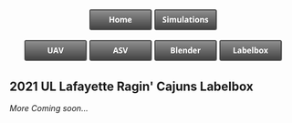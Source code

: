 
<center>
  <a href="https://crawlab.github.io/RoboBoat-2021/"><img src="images/Buttons/Home.png" title="UAV" width="110px" /></a>
  <a href="https://crawlab.github.io/RoboBoat-2021/Simulation"><img src="images/Buttons/Simulations.png" title="UAV" width="110px" /></a>
</center>

<p><center>
  <a href="https://crawlab.github.io/RoboBoat-2021/UAV Simulation"><img src="images/Buttons/UAV.png" title="UAV Simulation" width="110px" /></a>
  <a href="https://crawlab.github.io/RoboBoat-2021/ASV Simulation"><img src="images/Buttons/ASV.png" title="ASV Simulation" width="110px" /></a>
  <a href="https://crawlab.github.io/RoboBoat-2021/Blender"><img src="images/Buttons/Blender.png" title="Blender" width="110px" /></a>
  <a href="https://crawlab.github.io/RoboBoat-2021/Labelbox"><img src="images/Buttons/Labelbox.png" title="Labelbox" width="110px" /></a>
</center>
</p>

## 2021 UL Lafayette Ragin' Cajuns Labelbox


*More Coming soon...*